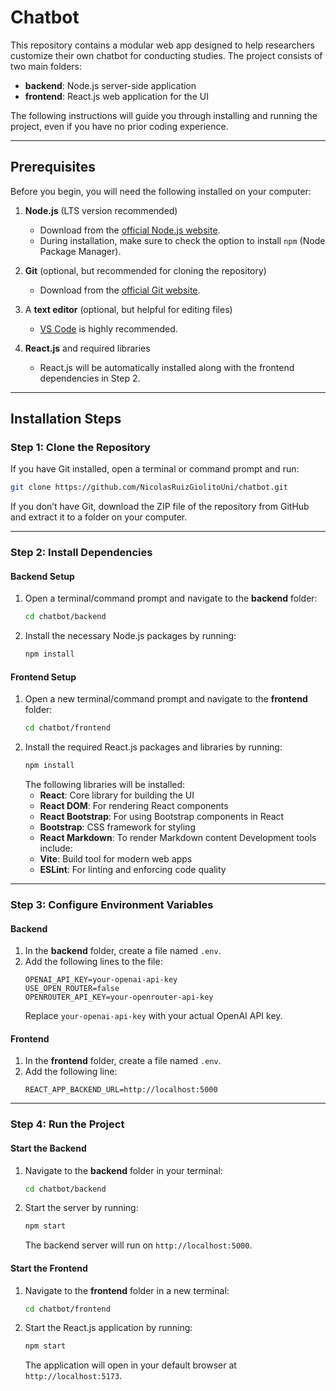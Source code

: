 # Chatbot

This repository contains a modular web app designed to help researchers customize their own chatbot for conducting studies. The project consists of two main folders:

- **backend**: Node.js server-side application
- **frontend**: React.js web application for the UI

The following instructions will guide you through installing and running the project, even if you have no prior coding experience.

---

## Prerequisites

Before you begin, you will need the following installed on your computer:

1. **Node.js** (LTS version recommended)

   - Download from the [official Node.js website](https://nodejs.org/).
   - During installation, make sure to check the option to install `npm` (Node Package Manager).

2. **Git** (optional, but recommended for cloning the repository)

   - Download from the [official Git website](https://git-scm.com/).

3. A **text editor** (optional, but helpful for editing files)

   - [VS Code](https://code.visualstudio.com/) is highly recommended.

4. **React.js** and required libraries

   - React.js will be automatically installed along with the frontend dependencies in Step 2.

---

## Installation Steps

### Step 1: Clone the Repository

If you have Git installed, open a terminal or command prompt and run:

```bash
git clone https://github.com/NicolasRuizGiolitoUni/chatbot.git
```

If you don’t have Git, download the ZIP file of the repository from GitHub and extract it to a folder on your computer.

---

### Step 2: Install Dependencies

#### Backend Setup

1. Open a terminal/command prompt and navigate to the **backend** folder:
   ```bash
   cd chatbot/backend
   ```
2. Install the necessary Node.js packages by running:
   ```bash
   npm install
   ```

#### Frontend Setup

1. Open a new terminal/command prompt and navigate to the **frontend** folder:
   ```bash
   cd chatbot/frontend
   ```
2. Install the required React.js packages and libraries by running:
   ```bash
   npm install
   ```
   The following libraries will be installed:
   - **React**: Core library for building the UI
   - **React DOM**: For rendering React components
   - **React Bootstrap**: For using Bootstrap components in React
   - **Bootstrap**: CSS framework for styling
   - **React Markdown**: To render Markdown content
     Development tools include:
   - **Vite**: Build tool for modern web apps
   - **ESLint**: For linting and enforcing code quality

---

### Step 3: Configure Environment Variables

#### Backend

1. In the **backend** folder, create a file named `.env`.
2. Add the following lines to the file:
   ```env
   OPENAI_API_KEY=your-openai-api-key
   USE_OPEN_ROUTER=false
   OPENROUTER_API_KEY=your-openrouter-api-key
   ```
   Replace `your-openai-api-key` with your actual OpenAI API key.

#### Frontend

1. In the **frontend** folder, create a file named `.env`.
2. Add the following line:
   ```env
   REACT_APP_BACKEND_URL=http://localhost:5000
   ```

---

### Step 4: Run the Project

#### Start the Backend

1. Navigate to the **backend** folder in your terminal:
   ```bash
   cd chatbot/backend
   ```
2. Start the server by running:
   ```bash
   npm start
   ```
   The backend server will run on `http://localhost:5000`.

#### Start the Frontend

1. Navigate to the **frontend** folder in a new terminal:
   ```bash
   cd chatbot/frontend
   ```
2. Start the React.js application by running:
   ```bash
   npm start
   ```
   The application will open in your default browser at `http://localhost:5173`.


